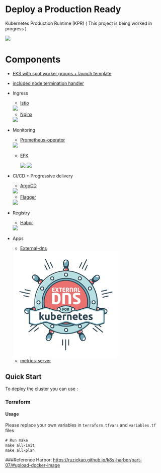 # Deploy a Production Ready
Kubernetes Production Runtime (KPR) ( This project is being worked in progress )

 <img src="https://res.cloudinary.com/practicaldev/image/fetch/s--b2dyI-nF--/c_limit%2Cf_auto%2Cfl_progressive%2Cq_auto%2Cw_880/https://github.com/mhmdio/mhmdio.github.io/raw/master/images/amazoneks.jpg" width="70%" >

# Components
- [EKS with spot worker groups + launch template](https://registry.terraform.io/modules/terraform-aws-modules/eks/aws/12.2.0)

- [included node termination handler](https://github.com/terraform-aws-modules/terraform-aws-eks/blob/master/docs/spot-instances.md)

- Ingress
  - [Istio](https://github.com/istio/istio)

   <img src="https://avatars3.githubusercontent.com/u/23534644?s=200&v=4" width="40%">

  - [Nginx](https://kubernetes.github.io/ingress-nginx/)
   <img src="https://developers.redhat.com/blog/wp-content/uploads/2019/06/5-Using-NGINX-Ingress-Controller.png" width="70%">


- Monitoring
  - [Prometheus-operator](https://github.com/helm/charts/tree/master/stable/prometheus-operator)
  <img src="https://landscape.cncf.io/logos/prometheus.svg" width="70%" />

  - [EFK](https://banzaicloud.com/docs/one-eye/logging-operator/quickstarts/es-nginx/)

    <img src="https://img.icons8.com/color/452/elasticsearch.png" width="40%">
    <img src="https://fluentbit.io/assets/img/logo1-default.png" width="70%">


- CI/CD + Progressive delivery
  - [ArgoCD](https://argoproj.github.io)

   <img src="https://github.com/argoproj/argoproj/blob/master/docs/assets/argo.png?raw=true" width="70%" />

  - [Flagger](https://github.com/weaveworks/flagger)

   <img src="https://miro.medium.com/max/1208/1*roBSiQ6K97oHEaFOvgftPQ.jpeg" width="70%">


- Registry
  - [Habor](https://github.com/goharbor/harbor)

   <img src="https://raw.githubusercontent.com/goharbor/harbor/5d31dd5b57d83f300907744aabf13ca60aac19b3/docs/img/harbor-arch.png" width="70%" />

- Apps
  - [External-dns](https://hub.helm.sh/charts/bitnami/external-dns)

  <img src="https://github.com/kubernetes-sigs/external-dns/blob/master/img/external-dns.png?raw=true" width="70%" />

  - [metrics-server](https://github.com/kubernetes-sigs/metrics-server)





## Quick Start

To deploy the cluster you can use :

### Terraform

#### Usage
Please replace your own variables in `terraform.tfvars` and `variables.tf` files

```ShellSession
# Run make
make all-init
make all-plan
```

###Reference
Harbor: https://ruzickap.github.io/k8s-harbor/part-07/#upload-docker-image
